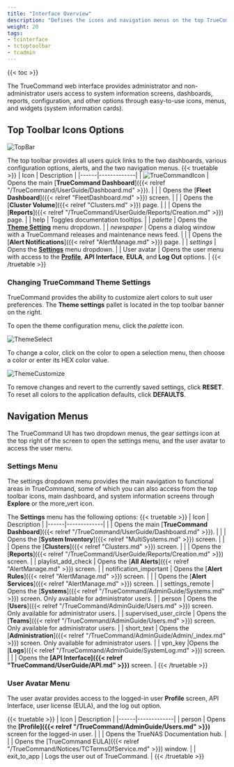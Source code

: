 ```yaml
---
title: "Interface Overview"
description: "Defines the icons and navigation menus on the top TrueCommand toolbar banner, provides links to articles for each function, and explains how to customize alerts in the TrueCommand interface."
weight: 20
tags:
- tcinterface
- tctoptoolbar
- tcadmin
---
```


{{< toc >}}

The TrueCommand web interface provides administrator and non-administrator users access to system information screens, dashboards, reports, configuration, and other options through easy-to-use icons, menus, and widgets (system information cards).

## Top Toolbar Icons Options

![TopBar](/images/TrueCommand/Dashboard/TopBar.png "Top Bar")

The top toolbar provides all users quick links to the two dashboards, various configuration options, alerts, and the two navigation menus.
{{< truetable >}}
| Icon | Description |
|------|-------------|
| ![TrueCommandIcon](/images/TrueCommand/Dashboard/TrueCommandIcon.png "TrueCommand Icon") | Opens the main [**TrueCommand Dashboard**]({{< relref "/TrueCommand/UserGuide/Dashboard.md" >}}). |
| <span class="iconify" data-icon="ri:heart-pulse-fill"></span> | Opens the [**Fleet Dashboard**]({{< relref "FleetDashboard.md" >}}) screen. |
| <mat-icon role="img" fontset="mdi" aria-hidden="true" class="mat-icon mdi mdi-server-network mat-icon-no-color"></mat-icon> | Opens the [**Cluster Volume**]({{< relref "Clusters.md" >}}) page. |
| <mat-icon role="img" fontset="mdi" fonticon="mdi-chart-line-stacked"  class="mat-icon mdi mdi-chart-line-stacked mat-icon-no-color" aria-hidden="true"></mat-icon> | Opens the [**Reports**]({{< relref "/TrueCommand/UserGuide/Reports/Creation.md" >}}) page. |
| <mat-icon role="img" mattooltip="Toggle documentation tooltips" class="mat-icon material-icons mat-icon-no-color" aria-hidden="true">help</mat-icon> | Toggles documentation tooltips. |
| <i class="material-icons" aria-hidden="true" title="Palette">palette</i> | Opens the **[Theme Setting](#creating-themes-using-the-theme-settings-pallet)** menu dropdown. |
| <i class="material-icons" aria-hidden="true" title="Newspaper">newspaper</i> | Opens a dialog window with a TrueCommand releases and maintenance news feed. |
| <mat-icon role="img" fontset="mdi" fonticon="mdi-bell" class="mat-icon mdi mdi-bell mat-icon-no-color" aria-hidden="true"></mat-icon> | Opens the [**Alert Notifications**]({{< relref "AlertManage.md" >}}) page. |
| <i class="material-icons" aria-hidden="true" title="Settings">settings</i> | Opens the **[Settings](#settings-menu)** menu dropdown. |
| User avatar | Opens the user menu with access to the **[Profile](#user-menu)**, **API Interface**, **EULA**, and **Log Out** options. |
{{< /truetable >}}

### Changing TrueCommand Theme Settings

TrueCommand provides the ability to customize alert colors to suit user preferences.
The **Theme settings** pallet is located in the top toolbar banner on the right.

To open the theme configuration menu, click the <i class="material-icons" aria-hidden="true" title="Palette">palette</i> icon.

![ThemeSelect](/images/TrueCommand/Dashboard/ThemePallete.png "Theme Select")

To change a color, click on the color to open a selection menu, then choose a color or enter its HEX color value.

![ThemeCustomize](/images/TrueCommand/Dashboard/ThemePalleteCustom.png "Theme Customize")

To remove changes and revert to the currently saved settings, click **RESET**.
To reset all colors to the application defaults, click **DEFAULTS**.

## Navigation Menus

The TrueCommand UI has two dropdown menus, the gear <i class="material-icons" aria-hidden="true" title="Settings">settings</i> icon at the top right of the screen to open the settings menu, and the user avatar to access the user menu.

### Settings Menu

The settings dropdown menu provides the main navigation to functional areas in TrueCommand, some of which you can also access from the top toolbar icons, main dashboard, and system information screens through **Explore** or the <span class="material-icons">more_vert</span> icon.

The **Settings** menu has the following options:
{{< truetable >}}
| Icon | Description |
|------|-------------|
| <mat-icon role="img" fontset="mdi" fonticon="mdi-view-dashboard" class="mat-icon mdi mdi-view-dashboard mat-icon-no-color" aria-hidden="true" ></mat-icon> | Opens the main [**TrueCommand Dashboard**]({{< relref "/TrueCommand/UserGuide/Dashboard.md" >}}). |
| <mat-icon _ngcontent-ahp-c196="" role="img" fontset="mdi" fonticon="mdi-chip" class="mat-icon notranslate mdi mdi-chip mat-icon-no-color" aria-hidden="true" data-mat-icon-type="font" data-mat-icon-name="mdi-chip" data-mat-icon-namespace="mdi"></mat-icon> | Opens the [**System Inventory**]({{< relref "MultiSystems.md" >}}) screen. |
| <mat-icon role="img" fontset="mdi" aria-hidden="true" class="mat-icon mdi mdi-server-network mat-icon-no-color"></mat-icon> | Opens the [**Clusters**]({{< relref "Clusters.md" >}}) screen. |
| <mat-icon role="img" fontset="mdi" fonticon="mdi-chart-line-stacked"  class="mat-icon mdi mdi-chart-line-stacked mat-icon-no-color" aria-hidden="true"></mat-icon> | Opens the [**Reports**]({{< relref "/TrueCommand/UserGuide/Reports/Creation.md" >}}) screen. |
| <mat-icon role="img" class="mat-icon material-icons mat-icon-no-color" aria-hidden="true">playlist_add_check</mat-icon> | Opens the [**All Alerts**]({{< relref "AlertManage.md" >}}) screen. |
| <mat-icon role="img" class="mat-icon material-icons mat-icon-no-color" aria-hidden="true">notification_important</mat-icon> | Opens the [**Alert Rules**]({{< relref "AlertManage.md" >}}) screen. |
| <mat-icon role="img" fontset="mdi" fonticon="mdi-cloud-alert" class="mat-icon mdi mdi-cloud-alert mat-icon-no-color" aria-hidden="true"></mat-icon> | Opens the [**Alert Services**]({{< relref "AlertManage.md" >}}) screen. |
| <mat-icon role="img" class="mat-icon material-icons mat-icon-no-color" aria-hidden="true">settings_remote</mat-icon> | Opens the [**Systems**]({{< relref "/TrueCommand/AdminGuide/Systems.md" >}}) screen. Only available for administrator users. |
| <mat-icon role="img" class="mat-icon material-icons mat-icon-no-color" aria-hidden="true">person</mat-icon> | Opens the [**Users**]({{< relref "/TrueCommand/AdminGuide/Users.md" >}}) screen. Only available for administrator users.  |
| <mat-icon role="img" class="mat-icon material-icons mat-icon-no-color" aria-hidden="true">supervised_user_circle</mat-icon> | Opens the [**Teams**]({{< relref "/TrueCommand/AdminGuide/Users.md" >}}) screen. Only available for administrator users.  |
| <mat-icon role="img" class="mat-icon material-icons mat-icon-no-color" aria-hidden="true">short_text</mat-icon> | Opens the [**Administration**]({{< relref "/TrueCommand/AdminGuide/Admin/_index.md" >}}) screen. Only available for administrator users.  |
| <mat-icon role="img" class="mat-icon material-icons mat-icon-no-color" aria-hidden="true">vpn_key</mat-icon> |Opens the [**Logs**]({{< relref "/TrueCommand/AdminGuide/SystemLog.md" >}}) screen. |
| <mat-icon role="img" fontset="mdi" fonticon="mdi-swap-vertical-bold" class="mat-icon mdi mdi-swap-vertical-bold mat-icon-no-color" aria-hidden="true"></mat-icon>  | Opens the **[API Interface]({{< relref "TrueCommand/UserGuide/API.md" >}})** screen. |
{{< /truetable >}}

### User Avatar Menu

The user avatar provides access to the logged-in user **Profile** screen, API Interface, user license (EULA), and the log out option.

{{< truetable >}}
| Icon | Description |
|------|-------------|
| <mat-icon role="img" class="mat-icon notranslate material-icons mat-icon-no-color" aria-hidden="true">person</mat-icon> | Opens the **[Profile]({{< relref "/TrueCommand/AdminGuide/Users.md" >}})** screen for the logged-in user. |
| <span class="iconify" data-icon="mdi:file-document-multiple"></span> | Opens the TrueNAS Documentation hub. |
| <mat-icon role="img" fontset="mdi" fonticon="mdi-file-document-edit" class="mat-icon notranslate mdi mdi-file-document-edit mat-icon-no-color" aria-hidden="true"></mat-icon> | Opens the [TrueCommand EULA]({{< relref "/TrueCommand/Notices/TCTermsOfService.md" >}}) window. |
| <mat-icon role="img" class="mat-icon material-icons mat-icon-no-color" aria-hidden="true">exit_to_app</mat-icon> | Logs the user out of TrueCommand. |
{{< /truetable >}}
